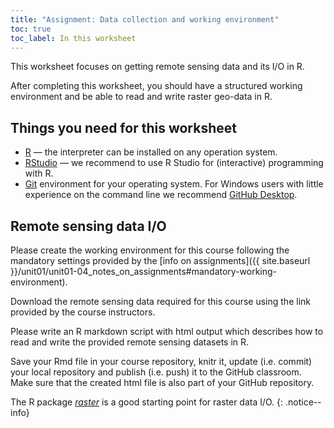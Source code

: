 ```yaml
---
title: "Assignment: Data collection and working environment"
toc: true
toc_label: In this worksheet
---
```


This worksheet focuses on getting remote sensing data and its I/O in R.

After completing this worksheet, you should have a structured working environment and be able to read and write raster geo-data in R.

## Things you need for this worksheet
  * [R](https://cran.r-project.org/) — the interpreter can be installed on any operation system.
  * [RStudio](https://www.rstudio.com/) — we recommend to use R Studio for (interactive) programming with R.
  * [Git](https://git-scm.com/downloads) environment for your operating system. For Windows users with little experience on the command line we recommend [GitHub Desktop](https://desktop.github.com/).

## Remote sensing data I/O
Please create the working environment for this course following the mandatory settings provided by the [info on assignments]({{ site.baseurl }}/unit01/unit01-04_notes_on_assignments#mandatory-working-environment).

Download the remote sensing data required for this course using the link provided by the course instructors. 

Please write an R markdown script with html output which describes how to read and write the provided remote sensing datasets in R. 

Save your Rmd file in your course repository, knitr it, update (i.e. commit) your local repository and publish (i.e. push) it to the GitHub classroom. Make sure that the created html file is also part of your GitHub repository.

The R package [*raster*](https://cran.r-project.org/web/packages/raster/index.html) is a good starting point for raster data I/O.
{: .notice--info}